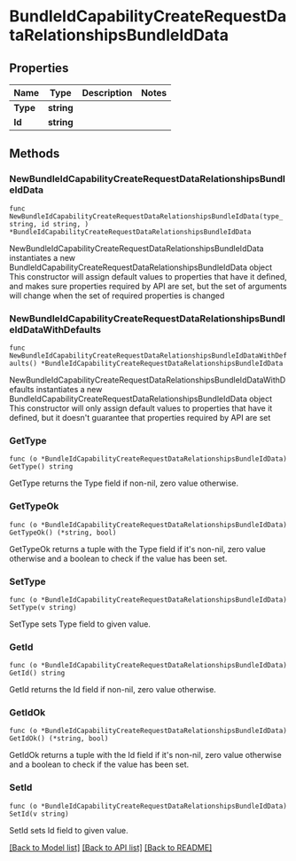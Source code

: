# BundleIdCapabilityCreateRequestDataRelationshipsBundleIdData

## Properties

Name | Type | Description | Notes
------------ | ------------- | ------------- | -------------
**Type** | **string** |  | 
**Id** | **string** |  | 

## Methods

### NewBundleIdCapabilityCreateRequestDataRelationshipsBundleIdData

`func NewBundleIdCapabilityCreateRequestDataRelationshipsBundleIdData(type_ string, id string, ) *BundleIdCapabilityCreateRequestDataRelationshipsBundleIdData`

NewBundleIdCapabilityCreateRequestDataRelationshipsBundleIdData instantiates a new BundleIdCapabilityCreateRequestDataRelationshipsBundleIdData object
This constructor will assign default values to properties that have it defined,
and makes sure properties required by API are set, but the set of arguments
will change when the set of required properties is changed

### NewBundleIdCapabilityCreateRequestDataRelationshipsBundleIdDataWithDefaults

`func NewBundleIdCapabilityCreateRequestDataRelationshipsBundleIdDataWithDefaults() *BundleIdCapabilityCreateRequestDataRelationshipsBundleIdData`

NewBundleIdCapabilityCreateRequestDataRelationshipsBundleIdDataWithDefaults instantiates a new BundleIdCapabilityCreateRequestDataRelationshipsBundleIdData object
This constructor will only assign default values to properties that have it defined,
but it doesn't guarantee that properties required by API are set

### GetType

`func (o *BundleIdCapabilityCreateRequestDataRelationshipsBundleIdData) GetType() string`

GetType returns the Type field if non-nil, zero value otherwise.

### GetTypeOk

`func (o *BundleIdCapabilityCreateRequestDataRelationshipsBundleIdData) GetTypeOk() (*string, bool)`

GetTypeOk returns a tuple with the Type field if it's non-nil, zero value otherwise
and a boolean to check if the value has been set.

### SetType

`func (o *BundleIdCapabilityCreateRequestDataRelationshipsBundleIdData) SetType(v string)`

SetType sets Type field to given value.


### GetId

`func (o *BundleIdCapabilityCreateRequestDataRelationshipsBundleIdData) GetId() string`

GetId returns the Id field if non-nil, zero value otherwise.

### GetIdOk

`func (o *BundleIdCapabilityCreateRequestDataRelationshipsBundleIdData) GetIdOk() (*string, bool)`

GetIdOk returns a tuple with the Id field if it's non-nil, zero value otherwise
and a boolean to check if the value has been set.

### SetId

`func (o *BundleIdCapabilityCreateRequestDataRelationshipsBundleIdData) SetId(v string)`

SetId sets Id field to given value.



[[Back to Model list]](../README.md#documentation-for-models) [[Back to API list]](../README.md#documentation-for-api-endpoints) [[Back to README]](../README.md)


